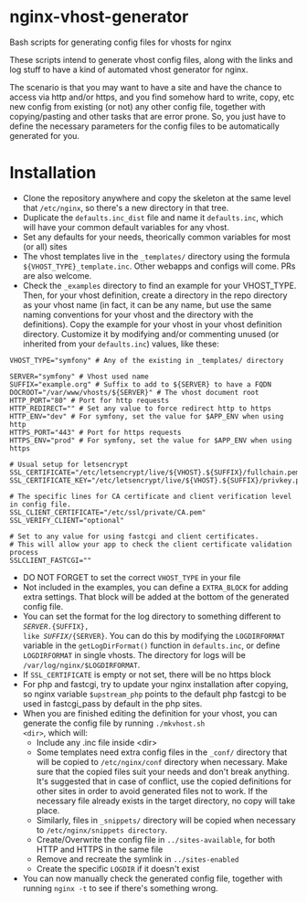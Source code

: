 # nginx-vhost-generator
Bash scripts for generating config files for vhosts for nginx

These scripts intend to generate vhost config files, along with the links and log stuff
to have a kind of automated vhost generator for nginx.

The scenario is that you may want to have a site and have the chance to access via http and/or https,
and you find somehow hard to write, copy, etc new config from existing (or not) any other config file,
together with copying/pasting and other tasks that are error prone. So, you just have to define the necessary
parameters for the config files to be automatically generated for you.

Installation
============

* Clone the repository anywhere and copy the skeleton at the same level that <code>/etc/nginx</code>,
so there's a new directory in that tree.
* Duplicate the <code>defaults.inc_dist</code> file and name it <code>defaults.inc</code>, which will have your common default variables for any vhost.
* Set any defaults for your needs, theorically common variables for most (or all) sites
* The vhost templates live in the <code>_templates/</code> directory using the formula <code>${VHOST_TYPE}_template.inc</code>. Other webapps and configs will come. PRs are also welcome.
* Check the <code>_examples</code> directory to find an example for your VHOST_TYPE. Then, for your vhost definition, create a directory in the repo directory as your vhost name (in fact, it can be any name, but use the same naming conventions for your vhost and the directory with the definitions). Copy the example for your vhost in your vhost definition directory. Customize it
by modifying and/or commenting unused (or inherited from your <code>defaults.inc</code>) values, like these:

```
VHOST_TYPE="symfony" # Any of the existing in _templates/ directory

SERVER="symfony" # Vhost used name
SUFFIX="example.org" # Suffix to add to ${SERVER} to have a FQDN
DOCROOT="/var/www/vhosts/${SERVER}" # The vhost document root
HTTP_PORT="80" # Port for http requests
HTTP_REDIRECT="" # Set any value to force redirect http to https
HTTP_ENV="dev" # For symfony, set the value for $APP_ENV when using http
HTTPS_PORT="443" # Port for https requests
HTTPS_ENV="prod" # For symfony, set the value for $APP_ENV when using https

# Usual setup for letsencrypt
SSL_CERTIFICATE="/etc/letsencrypt/live/${VHOST}.${SUFFIX}/fullchain.pem"
SSL_CERTIFICATE_KEY="/etc/letsencrypt/live/${VHOST}.${SUFFIX}/privkey.pem"

# The specific lines for CA certificate and client verification level in config file.
SSL_CLIENT_CERTIFICATE="/etc/ssl/private/CA.pem"
SSL_VERIFY_CLIENT="optional"

# Set to any value for using fastcgi and client certificates.
# This will allow your app to check the client certificate validation process
SSLCLIENT_FASTCGI=""
```

* DO NOT FORGET to set the correct <code>VHOST_TYPE</code> in your file
* Not included in the examples, you can define a <code>EXTRA_BLOCK</code> for adding extra settings. That block will be
added at the bottom of the generated config file.
* You can set the format for the log directory to something different to <code>${SERVER}.${SUFFIX}, like ${SUFFIX}/${SERVER}</code>.
You can do this by modifying the <code>LOGDIRFORMAT</code> variable in the <code>getLogDirFormat()</code> function in <code>defaults.inc</code>,
or define <code>LOGDIRFORMAT</code> in single vhosts. The directory for logs will be <code>/var/log/nginx/$LOGDIRFORMAT</code>.
* If <code>SSL_CERTIFICATE</code> is empty or not set, there will be no https block
* For php and fastcgi, try to update your nginx installation after copying, so nginx variable <code>$upstream_php</code> points to
the default php fastcgi to be used in fastcgi_pass by default in the php sites.
* When you are finished editing the definition for your vhost, you can generate the config file by running <code>./mkvhost.sh &lt;dir&gt;</code>, which will:
    * Include any .inc file inside &lt;dir&gt;
    * Some templates need extra config files in the <code>_conf/</code> directory that will be copied to <code>/etc/nginx/conf</code>
directory when necessary. Make sure that the copied files suit your needs and don't break anything. It's suggested that in case of conflict, use the copied
definitions for other sites in order to avoid generated files not to work. If the necessary file already exists
in the target directory, no copy will take place.
    * Similarly, files in <code>_snippets/</code> directory will be copied when necessary to <code>/etc/nginx/snippets directory</code>.
    * Create/Overwrite the config file in <code>../sites-available</code>, for both HTTP and HTTPS in the same file
    * Remove and recreate the symlink in <code>../sites-enabled</code>
    * Create the specific <code>LOGDIR</code> if it doesn't exist
* You can now manually check the generated config file, together with running <code>nginx -t</code> to see if there's something wrong.
